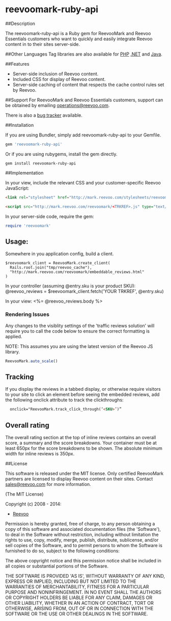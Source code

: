 # reevoomark-ruby-api

##Description

The reevoomark-ruby-api is a Ruby gem for ReevooMark and Reevoo Essentials customers who want to quickly and easily integrate Reevoo content in to their sites server-side.

##Other Languages
Tag libraries are also available for [PHP](https://github.com/reevoo/reevoomark-php-api) [.NET](https://github.com/reevoo/reevoomark-dotnet-api) and [Java](https://github.com/reevoo/reevoomark-java-api).

##Features

* Server-side inclusion of Reevoo content.
* Included CSS for display of Reevoo content.
* Server-side caching of content that respects the cache control rules set by Reevoo.

##Support
For ReevooMark and Reevoo Essentials customers, support can be obtained by emailing <operations@reevoo.com>.

There is also a [bug tracker](https://github.com/reevoo/reevoomark-ruby-api/issues) available.

##Installation

If you are using Bundler, simply add reevoomark-ruby-api to your Gemfile.

``` ruby
gem 'reevoomark-ruby-api'
```

Or if you are using rubygems, install the gem directly.

```
gem install reevoomark-ruby-api
```

##Implementation

In your view, include the relevant CSS and your customer-specific Reevoo JavaScript:

``` html
<link rel="stylesheet" href="http://mark.reevoo.com/stylesheets/reevoomark/embedded_reviews.css" type="text/css" />
```
``` html
<script src="http://mark.reevoo.com/reevoomark/<TRKREF>.js" type="text/javascript"></script>
```

In your server-side code, require the gem:

``` ruby
require 'reevoomark'
```

## Usage:
Somewhere in you application config, build a client.
```
$reevoomark_client = ReevooMark.create_client(
  Rails.root.join("tmp/reevoo_cache"),
  "http://mark.reevoo.com/reevoomark/embeddable_reviews.html"
)
```

In your controller (assuming @entry.sku is your product SKU):
@reevoo_reviews = $reevoomark_client.fetch('YOUR TRKREF', @entry.sku)

In your view:
<%= @reevoo_reviews.body %>

### Rendering Issues

Any changes to the visiblity settings of the 'traffic reviews solution' will require you to call the code below to ensure the correct formatting is applied.

NOTE: This assumes you are using the latest version of the Reevoo JS library.

``` javascript
ReevooMark.auto_scale()
```

## Tracking

If you display the reviews in a tabbed display, or otherwise require visitors to your site to click an element before seeing the embedded reviews, add the following onclick attribute to track the clickthroughs:

``` html
  onclick="ReevooMark.track_click_through(‘<SKU>’)”
```

## Overall rating

The overall rating section at the top of inline reviews contains an overall score, a summary and the score breakdowns. Your container must be at least 650px for the score breakdowns to be shown. The absolute minimum width for inline reviews is 350px.

##License

This software is released under the MIT license.  Only certified ReevooMark partners
are licensed to display Reevoo content on their sites.  Contact <sales@reevoo.com> for
more information.

(The MIT License)

Copyright (c) 2008 - 2014:

* [Reevoo](http://www.reevoo.com)

Permission is hereby granted, free of charge, to any person obtaining
a copy of this software and associated documentation files (the
'Software'), to deal in the Software without restriction, including
without limitation the rights to use, copy, modify, merge, publish,
distribute, sublicense, and/or sell copies of the Software, and to
permit persons to whom the Software is furnished to do so, subject to
the following conditions:

The above copyright notice and this permission notice shall be
included in all copies or substantial portions of the Software.

THE SOFTWARE IS PROVIDED 'AS IS', WITHOUT WARRANTY OF ANY KIND,
EXPRESS OR IMPLIED, INCLUDING BUT NOT LIMITED TO THE WARRANTIES OF
MERCHANTABILITY, FITNESS FOR A PARTICULAR PURPOSE AND NONINFRINGEMENT.
IN NO EVENT SHALL THE AUTHORS OR COPYRIGHT HOLDERS BE LIABLE FOR ANY
CLAIM, DAMAGES OR OTHER LIABILITY, WHETHER IN AN ACTION OF CONTRACT,
TORT OR OTHERWISE, ARISING FROM, OUT OF OR IN CONNECTION WITH THE
SOFTWARE OR THE USE OR OTHER DEALINGS IN THE SOFTWARE.

